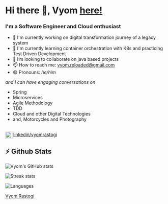 # Hi there 👋, Vyom [here!](https://vyomrastogi.github.io)

### I'm a Software Engineer and Cloud enthusiast

- 🔭 I'm currently working on digital transformation journey of a legacy system
- 🌱 I'm currently learning container orchestration with K8s and practicing Test Driven Development
- 👯 I’m looking to collaborate on java based projects
- 📫 How to reach me: vyom.reloaded@gmail.com
- 😄 Pronouns: _he/him_

 _and I can have engaging conversations on_
- Spring 
- Microservices 
- Agile Methodology 
- TDD 
- Cloud and other Digital Technologies
- and,  Motorcycles and Photography

<br/><a href="https://www.linkedin.com/in/vyomrastogi/"><img align="left" alt="Vyom Rastogi" width="22px" src="https://cdn.jsdelivr.net/npm/simple-icons@v3/icons/linkedin.svg" />linkedin/vyomrastogi</a>

## ⚡ Github Stats

![Vyom's GitHub stats](https://github-readme-stats.vercel.app/api?username=vyomrastogi&show_icons=true&theme=tokyonight&count_private=true)

![Streak stats](https://github-readme-streak-stats.herokuapp.com/?user=vyomrastogi&theme=tokyonight)

![Languages](https://github-readme-stats.vercel.app/api/top-langs?username=vyomrastogi&show_icons=true&theme=tokyonight&layout=compact)

 <div style="display: none">
  <![CDATA[<script src="https://platform.linkedin.com/badges/js/profile.js" async defer type="text/javascript">
    <!--<![CDATA[--><![CDATA[
    </script> 
 </div>

 <div class="badge-base LI-profile-badge" data-locale="en_US" data-size="large" data-theme="dark" data-type="HORIZONTAL" data-vanity="vyomrastogi" data-version="v1">
  <a class="badge-base__link LI-simple-link" href="https://ca.linkedin.com/in/vyomrastogi?trk=profile-badge">Vyom Rastogi</a>
 </div>
 


 
<!--
**vyomrastogi/vyomrastogi** is a ✨ _special_ ✨ repository because its `README.md` (this file) appears on your GitHub profile.

Here are some ideas to get you started:

- 🔭 I’m currently working on ...
- 🌱 I’m currently learning ...
- 👯 I’m looking to collaborate on ...
- 🤔 I’m looking for help with ...
- 💬 Ask me about ...
- 📫 How to reach me: ...
- 😄 Pronouns: ...
- ⚡ Fun fact: ...
-->
